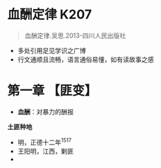 # 血酬定律 K207

>血酬定律.吴思.2013-四川人民出版社

- 多处引用足见学识之广博
- 行文通顺且流畅，语言通俗易懂，如有读故事之感

# 第一章 【匪变】

- **血酬**：对暴力的酬报

**土匪种地**
- 明，正德十二年<sup>1517</sup>
- 王阳明，江西，剿匪
- 